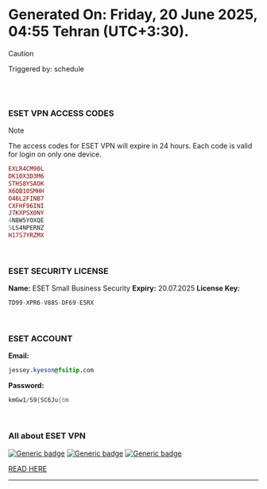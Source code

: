 # Generated On: Friday, 20 June 2025, 04:55 Tehran (UTC+3:30).

> [!CAUTION]
> Triggered by: schedule

<br><br>

### ESET VPN ACCESS CODES

> [!NOTE]
> The access codes for ESET VPN will expire in 24 hours.
> Each code is valid for login on only one device.

```ruby
EXLR4CM90L
DK10X3D3M6
STHS8YSAOK
X6QB10SMHH
O46L2FINB7
CXFHF96INI
J7KXPSX0NY
4N8W5YOXQE
5LS4NPERNZ
H17S7YRZMX
```

<br>

### ESET SECURITY LICENSE

**Name:** ESET Small Business Security
**Expiry:** 20.07.2025
**License Key:**

```POV-Ray SDL
TD99-XPR6-V88S-DF69-E5RX
```

<br>

### ESET ACCOUNT

**Email:**

```CSS
jessey.kyeson@fsitip.com
```

**Password:**

```POV-Ray SDL
kmGw1/S9{SC6Ju{6n
```

<br>

### All about ESET VPN


[![Generic badge](https://img.shields.io/badge/Download-Android-green.svg)](https://play.google.com/store/apps/details?id=com.eset.vpn)
[![Generic badge](https://img.shields.io/badge/Download-ios-white.svg)](https://apps.apple.com/us/app/eset-vpn/id6463002278)
[![Generic badge](https://img.shields.io/badge/Download-windows-blue.svg)](https://download.eset.com/com/eset/apps/home/vpn/windows/latest/eset_vpn_installer.exe)
  

[READ HERE](https://t.me/F_NiREvil/2113)

---

<br><br>

